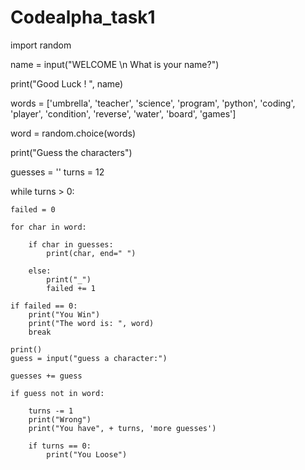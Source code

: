 # Codealpha_task1
import random

name = input("WELCOME \n What is your name?")

print("Good Luck ! ", name)

words = ['umbrella', 'teacher', 'science', 'program',
         'python', 'coding', 'player', 'condition',
         'reverse', 'water', 'board', 'games']

word = random.choice(words)

print("Guess the characters")

guesses = ''
turns = 12

while turns > 0:

    failed = 0

    for char in word:

        if char in guesses:
            print(char, end=" ")

        else:
            print("_")
            failed += 1

    if failed == 0:
        print("You Win")
        print("The word is: ", word)
        break

    print()
    guess = input("guess a character:")

    guesses += guess

    if guess not in word:

        turns -= 1
        print("Wrong")
        print("You have", + turns, 'more guesses')

        if turns == 0:
            print("You Loose")
